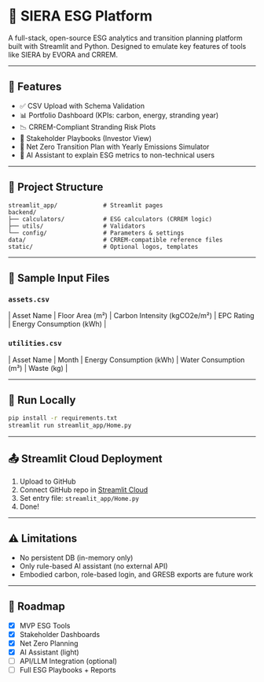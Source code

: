 
# 🏢 SIERA ESG Platform

A full-stack, open-source ESG analytics and transition planning platform built with Streamlit and Python. Designed to emulate key features of tools like SIERA by EVORA and CRREM.

---

## 🚀 Features

- ✅ CSV Upload with Schema Validation
- 📊 Portfolio Dashboard (KPIs: carbon, energy, stranding year)
- 📉 CRREM-Compliant Stranding Risk Plots
- 📘 Stakeholder Playbooks (Investor View)
- 📆 Net Zero Transition Plan with Yearly Emissions Simulator
- 🧠 AI Assistant to explain ESG metrics to non-technical users

---

## 📁 Project Structure

```
streamlit_app/             # Streamlit pages
backend/
├── calculators/           # ESG calculators (CRREM logic)
├── utils/                 # Validators
└── config/                # Parameters & settings
data/                      # CRREM-compatible reference files
static/                    # Optional logos, templates
```

---

## 🧪 Sample Input Files

### `assets.csv`

| Asset Name | Floor Area (m²) | Carbon Intensity (kgCO2e/m²) | EPC Rating | Energy Consumption (kWh) |

### `utilities.csv`

| Asset Name | Month | Energy Consumption (kWh) | Water Consumption (m³) | Waste (kg) |

---

## 🧠 Run Locally

```bash
pip install -r requirements.txt
streamlit run streamlit_app/Home.py
```

---

## 📤 Streamlit Cloud Deployment

1. Upload to GitHub
2. Connect GitHub repo in [Streamlit Cloud](https://share.streamlit.io)
3. Set entry file: `streamlit_app/Home.py`
4. Done!

---

## ⚠️ Limitations

- No persistent DB (in-memory only)
- Only rule-based AI assistant (no external API)
- Embodied carbon, role-based login, and GRESB exports are future work

---

## 📅 Roadmap

- [x] MVP ESG Tools
- [x] Stakeholder Dashboards
- [x] Net Zero Planning
- [x] AI Assistant (light)
- [ ] API/LLM Integration (optional)
- [ ] Full ESG Playbooks + Reports
